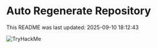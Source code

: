 # Auto Regenerate Repository

This README was last updated: 2025-09-10 18:12:43

 ![TryHackMe](https://tryhackme.com/badge/533634)